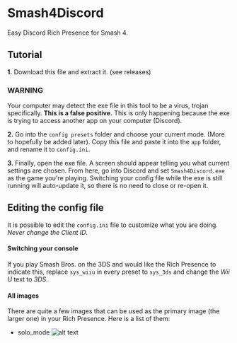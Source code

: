 # Smash4Discord
Easy Discord Rich Presence for Smash 4.

## Tutorial
**1.** Download this file and extract it. (see releases)

###   WARNING
  Your computer may detect the exe file in this tool to be a virus, trojan specifically. **This is a false positive.**
  This is only happening because the exe is trying to access another app on your computer (Discord).
  
  **2.** Go into the `config presets` folder and choose your current mode. (More to hopefully be added later). Copy this file
  and paste it into the `app` folder, and rename it to `config.ini`.
  
  **3.** Finally, open the exe file. A screen should appear telling you what current settings are chosen. From here, go into
  Discord and set `Smash4Discord.exe` as the game you're playing. Switching your config file while the exe is still running
  will auto-update it, so there is no need to close or re-open it.
  
  ## Editing the config file
  
  It is possible to edit the `config.ini` file to customize what you are doing. *Never change the Client ID*.
  #### Switching your console
  If you play Smash Bros. on the 3DS and would like the Rich Presence to indicate this, replace `sys_wiiu` in every preset to
  `sys_3ds` and change the *Wii U* text to *3DS*.
  #### All images
  There are quite a few images that can be used as the primary image (the larger one) in your Rich Presence. Here is a list of
  them:
  
  - solo_mode
  ![alt text](https://i.imgur.com/f1ucC1P.jpg "solo_mode")
